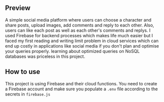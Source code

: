 ## Preview

A simple social media platform where users can choose a character and share posts, upload images, add comments and reply to each other. Also, users can like each post as well as each other's comments and replys. I used Firebase for backend processes which makes life much easier but I faced my first reading and writing limit problem in cloud services which can end up costly in applications like social media if you don't plan and optimise your queries properly. learning about optimized queries on NoSQL databases was priceless in this project.

## How to use

This project is using Firebase and their cloud functions. You need to create a Firebase account and make sure you populate a `.env` file according to the secrets in `firebase.js`
